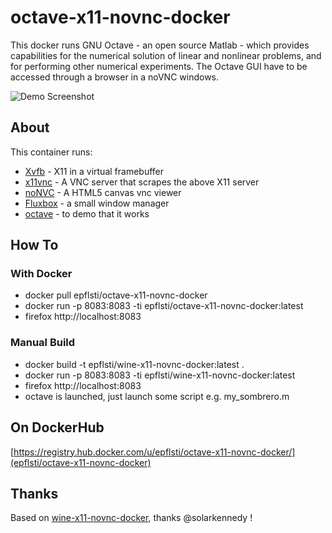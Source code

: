 # octave-x11-novnc-docker

This docker runs GNU Octave - an open source Matlab - which provides capabilities for the numerical solution of linear and nonlinear problems, and for performing other numerical experiments.
The Octave GUI have to be accessed through a browser in a noVNC windows.

![Demo Screenshot](https://github.com/epfl-sti/octave-x11-novnc-docker/blob/master/screenshot.png)


## About

This container runs:
* [Xvfb](http://www.x.org/releases/X11R7.6/doc/man/man1/Xvfb.1.xhtml) - X11 in a virtual framebuffer
* [x11vnc](http://www.karlrunge.com/x11vnc/) - A VNC server that scrapes the above X11 server
* [noNVC](https://kanaka.github.io/noVNC/) - A HTML5 canvas vnc viewer
* [Fluxbox](http://www.fluxbox.org/) - a small window manager
* [octave](http://www.gnu.org/software/octave/) - to demo that it works

## How To

### With Docker 
* docker pull epflsti/octave-x11-novnc-docker
* docker run -p 8083:8083 -ti  epflsti/octave-x11-novnc-docker:latest
* firefox http://localhost:8083

### Manual Build
* docker build -t epflsti/wine-x11-novnc-docker:latest .
* docker run -p 8083:8083 -ti  epflsti/wine-x11-novnc-docker:latest
* firefox http://localhost:8083
* octave is launched, just launch some script e.g. my_sombrero.m

## On DockerHub
[https://registry.hub.docker.com/u/epflsti/octave-x11-novnc-docker/](epflsti/octave-x11-novnc-docker)

## Thanks
Based on  [wine-x11-novnc-docker](https://github.com/solarkennedy/wine-x11-novnc-docker), thanks @solarkennedy !
